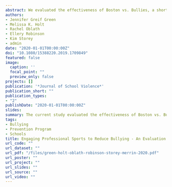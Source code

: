 ```yaml
---
abstract: We evaluated the effectiveness of Boston vs. Bullies, a short-term, free, bullying prevention program that uses celebrity athletes to present content. Fifth-grade students in 10 schools were randomized to either complete the Boston vs. Bullies intervention (n = 388), or to a wait-list control group (n = 266). Pre- and post-surveys assessed knowledge, attitudes, and behaviors related to bullying. Students completing Boston vs. Bullies reported greater improvement in knowledge of bullying, assertiveness, perceptions of adult responsiveness, and bystander responsibility. They also reported decreased acceptance of aggression and peer victimization. However, when statistical models introduced robust standard errors to account for school clustering, some associations attenuated, suggesting that program effectiveness is somewhat variable across schools. Further, among youth in the intervention group, greater improvement was associated with student-reported engagement and facilitator-reported adherence to program components. Results suggest that Boston vs. Bullies can contribute to improving bullying, but some program outcomes may be influenced by school context.
authors:
- Jennifer Greif Green
- Melissa K. Holt
- Rachel Oblath
- Ellery Robinson
- Kim Storey
- admin
date: "2020-01-01T00:00:00Z"
doi: "10.1080/15388220.2019.1709849"
featured: false
image:
  caption: ''
  focal_point: ""
  preview_only: false
projects: []
publication: '*Journal of School Violence*'
publication_short: ""
publication_types:
- "2"
publishDate: "2020-01-01T00:00:00Z"
slides: 
summary: The current study evaluated the effectiveness of Boston vs. Bullies, a short-term, free, bullying prevention program that uses celebrity athletes to present content.
tags:
- Bullying
- Prevention Program
- Schools
title: Engaging Professional Sports to Reduce Bullying - An Evaluation of the Boston vs. Bullies Program
url_code: ""
url_dataset: ""
url_pdf: "/files/green-holt-oblath-robinson-storey-merrin-2020.pdf"
url_poster: ""
url_project: ""
url_slides: ""
url_source: ""
url_video: ""
---
```

